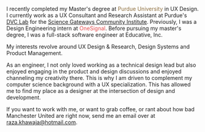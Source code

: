 I recently completed my Master's degree at <span class="font-semibold hover:opacity-75" style="color:#8E6F3E">Purdue University</span> in UX Design. I currently work as a UX Consultant and Research Assistant at Purdue's <a href="https://www.dvclab.net/" target="_blank">DVC Lab</a> for the <a href="https://sciencegateways.org/" target="_blank">Science Gateways Community Institute</a>. Previously, I was a Design Engineering intern at
<a href="https://www.onesignal.com" style="text-decoration:none" target="_blank">
<span class="cursor-pointer font-semibold hover:opacity-75" style="color:#e54b4d">OneSignal</span>.
</a> Before pursuing my master's degree, I was a full-stack software engineer at
<a href="https://www.educative.io" style="text-decoration:none" target="_blank">
<span class="cursor-pointer font-semibold hover:opacity-75 gradient-purple text-gradient">Educative, Inc.</span>
</a>

My interests revolve around UX Design & Research, Design Systems and Product Management.

As an engineer, I not only loved working as a technical design lead but also enjoyed engaging in the product and design discussions and enjoyed channeling my creativity there. This is why I am driven to complement my computer science background with a UX specialization. This has allowed me to find my place as a designer at the intersection of design and development.

If you want to work with me, or want to grab coffee, or rant about how bad Manchester United are right now, send me an email over at raza.khawaja@hotmail.com.
